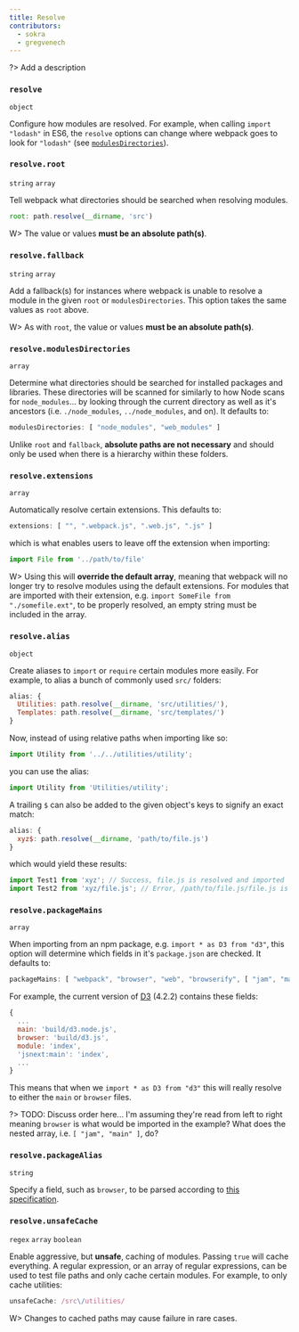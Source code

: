 ```yaml
---
title: Resolve
contributors:
  - sokra
  - gregvenech
---
```


?> Add a description

### `resolve`

`object`

Configure how modules are resolved. For example, when calling `import "lodash"` in ES6, the `resolve` options can change where webpack goes to look for `"lodash"` (see [`modulesDirectories`](#resolve-modulesdirectories)).


### `resolve.root`

`string` `array`

Tell webpack what directories should be searched when resolving modules. 

```js
root: path.resolve(__dirname, 'src')
```

W> The value or values **must be an absolute path(s)**.


### `resolve.fallback`

`string` `array`

Add a fallback(s) for instances where webpack is unable to resolve a module in the given `root` or `modulesDirectories`. This option takes the same values as `root` above.

W> As with `root`, the value or values **must be an absolute path(s)**.


### `resolve.modulesDirectories`

`array`

Determine what directories should be searched for installed packages and libraries. These directories will be scanned for similarly to how Node scans for `node_modules`... by looking through the current directory as well as it's ancestors (i.e. `./node_modules`, `../node_modules`, and on). It defaults to:

```js
modulesDirectories: [ "node_modules", "web_modules" ]
```

Unlike `root` and `fallback`, **absolute paths are not necessary** and should only be used when there is a hierarchy within these folders.


### `resolve.extensions`

`array`

Automatically resolve certain extensions. This defaults to:

```js
extensions: [ "", ".webpack.js", ".web.js", ".js" ]
```

which is what enables users to leave off the extension when importing:

```js
import File from '../path/to/file'
```

W> Using this will **override the default array**, meaning that webpack will no longer try to resolve modules using the default extensions. For modules that are imported with their extension, e.g. `import SomeFile from "./somefile.ext"`, to be properly resolved, an empty string must be included in the array.


### `resolve.alias`

`object`

Create aliases to `import` or `require` certain modules more easily. For example, to alias a bunch of commonly used `src/` folders:

```js
alias: {
  Utilities: path.resolve(__dirname, 'src/utilities/'),
  Templates: path.resolve(__dirname, 'src/templates/')
}
```

Now, instead of using relative paths when importing like so:

```js
import Utility from '../../utilities/utility';
```

you can use the alias:

```js
import Utility from 'Utilities/utility';
```

A trailing `$` can also be added to the given object's keys to signify an exact match:

```js
alias: {
  xyz$: path.resolve(__dirname, 'path/to/file.js')
}
```

which would yield these results:

```js
import Test1 from 'xyz'; // Success, file.js is resolved and imported
import Test2 from 'xyz/file.js'; // Error, /path/to/file.js/file.js is invalid
```


### `resolve.packageMains`

`array`

When importing from an npm package, e.g. `import * as D3 from "d3"`, this option will determine which fields in it's `package.json` are checked. It defaults to:

```js
packageMains: [ "webpack", "browser", "web", "browserify", [ "jam", "main" ], "main" ]
```

For example, the current version of [D3](https://d3js.org/) (4.2.2) contains these fields:

```js
{
  ...
  main: 'build/d3.node.js',
  browser: 'build/d3.js',
  module: 'index',
  'jsnext:main': 'index',
  ...
}
```

This means that when we `import * as D3 from "d3"` this will really resolve to either the `main` or `browser` files. 

?> TODO: Discuss order here... I'm assuming they're read from left to right meaning `browser` is what would be imported in the example? What does the nested array, i.e. `[ "jam", "main" ]`, do?


### `resolve.packageAlias`

`string`

Specify a field, such as `browser`, to be parsed according to [this specification](https://github.com/defunctzombie/package-browser-field-spec).


### `resolve.unsafeCache`

`regex` `array` `boolean`

Enable aggressive, but **unsafe**, caching of modules. Passing `true` will cache everything. A regular expression, or an array of regular expressions, can be used to test file paths and only cache certain modules. For example, to only cache utilities:

```js
unsafeCache: /src\/utilities/
```

W> Changes to cached paths may cause failure in rare cases.
